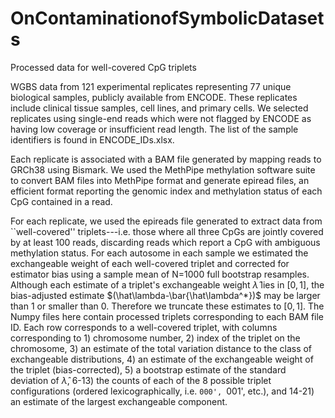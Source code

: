# OnContaminationofSymbolicDatasets
Processed data for well-covered CpG triplets

WGBS data from 121 experimental replicates representing 77 unique biological samples, publicly available from ENCODE. These replicates include clinical tissue samples, cell lines, and primary cells. We selected replicates using single-end reads which were not flagged by ENCODE as having low coverage or insufficient read length. The list of the sample identifiers is found in ENCODE_IDs.xlsx.

Each replicate is associated with a BAM file generated by mapping reads to GRCh38 using Bismark. We used the MethPipe methylation software suite to convert BAM files into MethPipe format and generate epiread files, an efficient format reporting the genomic index and methylation status of each CpG contained in a read. 

For each replicate, we used the epireads file generated to extract data from ``well-covered'' triplets---i.e. those where all three CpGs are jointly covered by at least 100 reads, discarding reads which report a CpG with ambiguous methylation status. For each autosome in each sample we estimated the exchangeable weight of each well-covered triplet and corrected for estimator bias using a sample mean of N=1000 full bootstrap resamples. Although each estimate of a triplet's exchangeable weight $\hat\lambda$ lies in $[0,1]$, the bias-adjusted estimate $(\hat\lambda-\bar{\hat\lambda^*})$ may be larger than $1$ or smaller than $0$. Therefore we truncate these estimates to $[0,1]$. The Numpy files here contain processed triplets corresponding to each BAM file ID. Each row corresponds to a well-covered triplet, with columns corresponding to 1) chromosome number, 2) index of the triplet on the chromosome, 3) an estimate of the total variation distance to the class of exchangeable distributions, 4) an estimate of the exchangeable weight of the triplet (bias-corrected), 5) a bootstrap estimate of the standard deviation of $\hat\lambda$, 6-13) the counts of each of the 8 possible triplet configurations (ordered lexicographically, i.e. `000', `001', etc.), and 14-21) an estimate of the largest exchangeable component.
